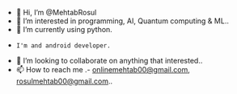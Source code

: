 - 👋 Hi, I’m @MehtabRosul
- 👀 I’m interested in  programming, AI, Quantum computing & ML..
- 🌱 I’m currently using python.
-     I'm and android developer.
- 💞️ I’m looking to collaborate on anything that interested..
- 📫 How to reach me .- onlinemehtab00@gmail.com, rosulmehtab00@gmail.com..

<!---
MehtabRosul/MehtabRosul is a ✨ special ✨ repository because its `README.md` (this file) appears on your GitHub profile.
You can click the Preview link to take a look at your changes.
--->

